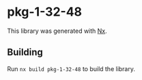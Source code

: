 # pkg-1-32-48

This library was generated with [Nx](https://nx.dev).

## Building

Run `nx build pkg-1-32-48` to build the library.
